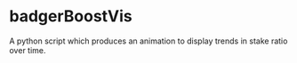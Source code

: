 # badgerBoostVis
A python script which produces an animation to display trends in stake ratio over time.
